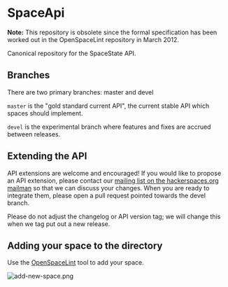 SpaceApi
========

**Note:** This repository is obsolete since the formal specification has been worked out in the OpenSpaceLint repository in March 2012.

Canonical repository for the SpaceState API.

Branches
--------

There are two primary branches: master and devel

```master``` is the "gold standard current API", the current stable API which spaces
should implement.

```devel``` is the experimental branch where features and fixes are accrued
between releases.

Extending the API
-----------------

API extensions are welcome and encouraged! If you would like to propose an API
extension, please contact our [mailing list on the hackerspaces.org
mailman](http://lists.hackerspaces.org/mailman/listinfo/spaceapi-devel) so
that we can discuss your changes. When you are ready to integrate them, please
open a pull request pointed towards the devel branch.

Please do not adjust the changelog or API version tag; we will change this
when we tag put out a new release.

Adding your space to the directory
----------------------------------

Use the [OpenSpaceLint](http://openspace.slopjong.de) tool to add your space.

![add-new-space.png](OpenSpaceDirectory/raw/master/add-new-space.png)

